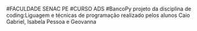 #FACULDADE SENAC PE
#CURSO ADS
#BancoPy
projeto da disciplina de coding:Liguagem e técnicas de programação
realizado pelos alunos Caio Gabriel, Isabela Pessoa e Geovanna

